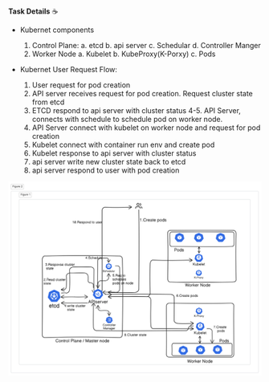 **Task Details** ☕️
- Kubernet components 
  1. Control Plane:
    a. etcd
    b. api server
    c. Schedular
    d. Controller Manger
  2. Worker Node
    a. Kubelet
    b. KubeProxy(K-Porxy)
    c. Pods

- Kubernet User Request Flow:
  1. User request for pod creation
  2. API server receives request for pod creation. Request cluster state from etcd
  3. ETCD respond to api server with cluster status
  4-5. API Server, connects with schedule to schedule pod on worker node.
  6. API Server connect with kubelet on worker node and request for pod creation
  7. Kubelet connect with container run env and create pod
  8. Kubelet response to api server with cluster status
  9. api server write new cluster state back to etcd
  10. api server respond to user with pod creation

![Request flow](https://github.com/RvKmR-WaGh/k8schallange/blob/main/day4-5/diagram-export-25-12-2024-3_30_22-pm.png)
